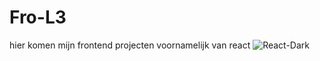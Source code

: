 # Fro-L3

hier komen mijn frontend projecten voornamelijk van react 
![React-Dark](https://github.com/Uday-Singh1/Fro-L3/assets/91188742/5ece1b08-fb68-4274-bcd5-74105c297095)
          
          


